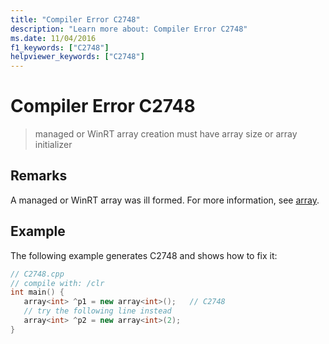 ```yaml
---
title: "Compiler Error C2748"
description: "Learn more about: Compiler Error C2748"
ms.date: 11/04/2016
f1_keywords: ["C2748"]
helpviewer_keywords: ["C2748"]
---
```

# Compiler Error C2748

> managed or WinRT array creation must have array size or array initializer

## Remarks

A managed or WinRT array was ill formed. For more information, see [array](../../extensions/arrays-cpp-component-extensions.md).

## Example

The following example generates C2748 and shows how to fix it:

```cpp
// C2748.cpp
// compile with: /clr
int main() {
   array<int> ^p1 = new array<int>();   // C2748
   // try the following line instead
   array<int> ^p2 = new array<int>(2);
}
```
